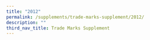 ```yaml
---
title: "2012"
permalink: /supplements/trade-marks-supplement/2012/
description: ""
third_nav_title: Trade Marks Supplement
---
```

